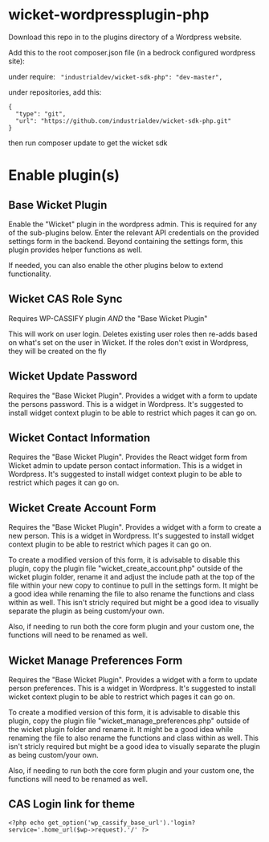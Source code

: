 # wicket-wordpressplugin-php

Download this repo in to the plugins directory of a Wordpress website.

Add this to the root composer.json file (in a bedrock configured wordpress site):

under require:
` "industrialdev/wicket-sdk-php": "dev-master",`

under repositories, add this:
```
{
  "type": "git",
  "url": "https://github.com/industrialdev/wicket-sdk-php.git"
}
```

then run composer update to get the wicket sdk

# Enable plugin(s)

## Base Wicket Plugin
Enable the "Wicket" plugin in the wordpress admin. This is required for any of the sub-plugins below. Enter the relevant API credentials on the provided settings form in the backend. Beyond containing the settings form, this plugin provides helper functions as well.

If needed, you can also enable the other plugins below to extend functionality.

## Wicket CAS Role Sync

Requires WP-CASSIFY plugin *AND* the "Base Wicket Plugin"

This will work on user login. Deletes existing user roles then re-adds based on what's set on the user in Wicket. If the roles don't exist in
Wordpress, they will be created on the fly

## Wicket Update Password

Requires the "Base Wicket Plugin". Provides a widget with a form to update the persons password. This is a widget in Wordpress. It's suggested to install widget context plugin to be able to restrict which pages it can go on.

## Wicket Contact Information

Requires the "Base Wicket Plugin". Provides the React widget form from Wicket admin to update person contact information. This is a widget in Wordpress. It's suggested to install widget context plugin to be able to restrict which pages it can go on.

## Wicket Create Account Form

Requires the "Base Wicket Plugin". Provides a widget with a form to create a new person. This is a widget in Wordpress. It's suggested to install widget context plugin to be able to restrict which pages it can go on. 

To create a modified version of this form, it is advisable to disable this plugin, copy the plugin file "wicket_create_account.php" outside of the wicket plugin folder, rename it and adjust the include path at the top of the file within your new copy to continue to pull in the settings form. It might be a good idea while renaming the file to also rename the functions and class within as well. This isn't stricly required but might be a good idea to visually separate the plugin as being custom/your own. 

Also, if needing to run both the core form plugin and your custom one, the functions will need to be renamed as well.

## Wicket Manage Preferences Form

Requires the "Base Wicket Plugin". Provides a widget with a form to update person preferences. This is a widget in Wordpress. It's suggested to install wicket context plugin to be able to restrict which pages it can go on. 

To create a modified version of this form, it is advisable to disable this plugin, copy the plugin file "wicket_manage_preferences.php" outside of the wicket plugin folder and rename it. It might be a good idea while renaming the file to also rename the functions and class within as well. This isn't stricly required but might be a good idea to visually separate the plugin as being custom/your own. 

Also, if needing to run both the core form plugin and your custom one, the functions will need to be renamed as well.

## CAS Login link for theme
`<?php echo get_option('wp_cassify_base_url').'login?service='.home_url($wp->request).'/' ?>`
